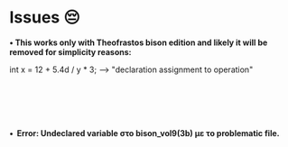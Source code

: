 # Issues 😔


<p><strong>&#x2022;&nbsp;This works only with Theofrastos bison edition and likely it will be removed for simplicity reasons:</strong></p>
int x = 12 + 5.4d / y * 3;    --> "declaration assignment to operation"

<br><br>
<br><br>

<p><strong>&#x2022;&nbsp; Error: Undeclared variable στο bison_vol9(3b) με το problematic file.</strong></p>
